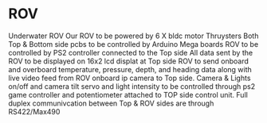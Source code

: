 # ROV
Underwater ROV
Our ROV to be powered by 6 X bldc motor Thruysters
Both Top & Bottom side pcbs to be controlled by Arduino Mega boards
ROV to be controlled by PS2 controller connected to the Top side
All data sent by the ROV to be displayed on 16x2 lcd displat at Top side
ROV to send onboard and overboard temperature, pressure, depth, and heading data
along with live video feed from ROV onboard ip camera to Top side.
Camera & Lights on/off and camera tilt servo and light intensity to be
controlled through ps2 game controller and potentiometer 
attached to TOP side control unit.
Full duplex communivcation between Top & ROV sides are through RS422/Max490
